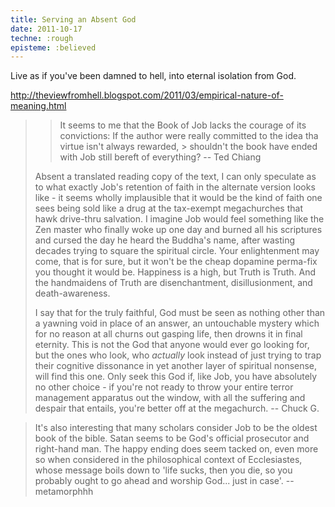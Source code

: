 ```yaml
---
title: Serving an Absent God
date: 2011-10-17
techne: :rough
episteme: :believed
---
```


Live as if you've been damned to hell, into eternal isolation from God.

http://theviewfromhell.blogspot.com/2011/03/empirical-nature-of-meaning.html

>> It seems to me that the Book of Job lacks the courage of its convictions: If
>> the author were really committed to the idea tha virtue isn't always
>> rewarded, > shouldn't the book have ended with Job still bereft of
>> everything?
>> -- Ted Chiang
>
> Absent a translated reading copy of the text, I can only speculate as to what
> exactly Job's retention of faith in the alternate version looks like - it
> seems wholly implausible that it would be the kind of faith one sees being
> sold like a drug at the tax-exempt megachurches that hawk drive-thru
> salvation. I imagine Job would feel something like the Zen master who finally
> woke up one day and burned all his scriptures and cursed the day he heard the
> Buddha's name, after wasting decades trying to square the spiritual circle.
> Your enlightenment may come, that is for sure, but it won't be the cheap
> dopamine perma-fix you thought it would be. Happiness is a high, but Truth is
> Truth. And the handmaidens of Truth are disenchantment, disillusionment, and
> death-awareness.
>
> I say that for the truly faithful, God must be seen as nothing other than a
> yawning void in place of an answer, an untouchable mystery which for no reason
> at all churns out gasping life, then drowns it in final eternity. This is not
> the God that anyone would ever go looking for, but the ones who look, who
> *actually* look instead of just trying to trap their cognitive dissonance in
> yet another layer of spiritual nonsense, will find this one. Only seek this
> God if, like Job, you have absolutely no other choice - if you're not ready to
> throw your entire terror management apparatus out the window, with all the
> suffering and despair that entails, you're better off at the megachurch. 
> -- Chuck G.

> It's also interesting that many scholars consider Job to be the oldest book of
> the bible. Satan seems to be God's official prosecutor and right-hand man. The
> happy ending does seem tacked on, even more so when considered in the
> philosophical context of Ecclesiastes, whose message boils down to 'life
> sucks, then you die, so you probably ought to go ahead and worship God... just
> in case'. 
> -- metamorphhh
